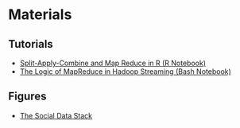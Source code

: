 # Materials

## Tutorials

* [Split-Apply-Combine and Map Reduce in R (R Notebook)](https://burtmonroe.github.io/SoDA501/Materials/SplitApplyCombine_R/)
* [The Logic of MapReduce in Hadoop Streaming (Bash Notebook)](https://burtmonroe.github.io/SoDA501/Materials/SplitApplyCombine_MapReduce)

## Figures

* [The Social Data Stack](https://burtmonroe.github.io/SoDA501/Materials/sodastack.png)
